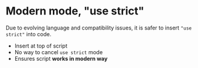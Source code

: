# Modern mode, "use strict"
Due to evolving language and compatibility issues, it is safer to insert `"use strict"` into code. 
- Insert at top of script
- No way to cancel `use strict` mode 
- Ensures script **works in modern way**